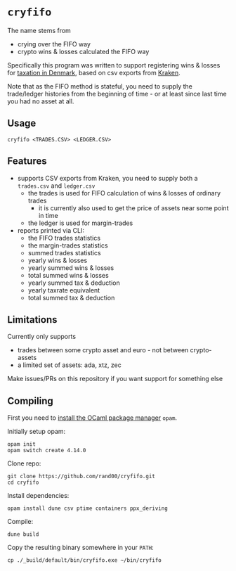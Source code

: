 # `cryfifo`

The name stems from
* crying over the FIFO way 
* crypto wins & losses calculated the FIFO way 

Specifically this program was written to support registering wins & losses for 
[taxation in Denmark](https://www.kraken.com/), 
based on csv exports from [Kraken](https://www.kraken.com/).

Note that as the FIFO method is stateful, you need to supply the trade/ledger histories from 
the beginning of time - or at least since last time you had no asset at all.

## Usage

```
cryfifo <TRADES.CSV> <LEDGER.CSV>
```

## Features

* supports CSV exports from Kraken, you need to supply both a `trades.csv` and `ledger.csv`
  * the trades is used for FIFO calculation of wins & losses of ordinary trades
    * it is currently also used to get the price of assets near some point in time
  * the ledger is used for margin-trades 
* reports printed via CLI:
  * the FIFO trades statistics 
  * the margin-trades statistics 
  * summed trades statistics 
  * yearly wins & losses
  * yearly summed wins & losses
  * total summed wins & losses
  * yearly summed tax & deduction
  * yearly taxrate equivalent
  * total summed tax & deduction

## Limitations
Currently only supports 
* trades between some crypto asset and euro - not between crypto-assets
* a limited set of assets: ada, xtz, zec

Make issues/PRs on this repository if you want support for something else

## Compiling

First you need to [install the OCaml package manager](https://opam.ocaml.org/doc/Install.html)
`opam`.

Initially setup opam:
```
opam init
opam switch create 4.14.0
```

Clone repo:
```
git clone https://github.com/rand00/cryfifo.git
cd cryfifo
```

Install dependencies:
```
opam install dune csv ptime containers ppx_deriving
```

Compile:
```
dune build
```

Copy the resulting binary somewhere in your `PATH`:
```
cp ./_build/default/bin/cryfifo.exe ~/bin/cryfifo
```


